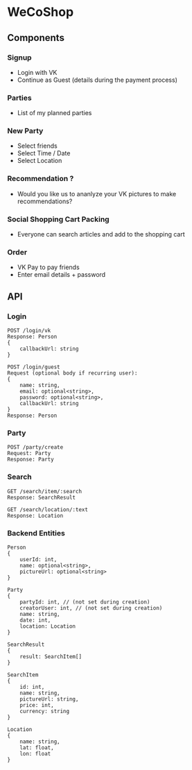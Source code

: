 # WeCoShop

## Components

### Signup
- Login with VK
- Continue as Guest (details during the payment process)

### Parties
- List of my planned parties

### New Party
- Select friends
- Select Time / Date
- Select Location

### Recommendation ?
- Would you like us to ananlyze your VK pictures to make recommendations?

### Social Shopping Cart Packing
- Everyone can search articles and add to the shopping cart

### Order
- VK Pay to pay friends
- Enter email details + password

## API

### Login
```
POST /login/vk
Response: Person
{
    callbackUrl: string
}

POST /login/guest
Request (optional body if recurring user): 
{
    name: string,
    email: optional<string>,
    password: optional<string>,
    callbackUrl: string
}
Response: Person
```

### Party
```
POST /party/create
Request: Party
Response: Party
```

### Search

```
GET /search/item/:search
Response: SearchResult

GET /search/location/:text
Response: Location
```

### Backend Entities
```
Person
{
    userId: int,
    name: optional<string>,
    pictureUrl: optional<string>
}

Party
{
    partyId: int, // (not set during creation)
    creatorUser: int, // (not set during creation)
    name: string,
    date: int,
    location: Location
}

SearchResult
{
    result: SearchItem[]
}

SearchItem
{
    id: int,
    name: string,
    pictureUrl: string,
    price: int,
    currency: string
}

Location
{
    name: string,
    lat: float,
    lon: float
}
```